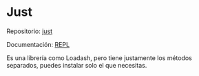 
# Just

Repositorio: [just](https://github.com/angus-c/just)

Documentación: [REPL](https://anguscroll.com/just/)

Es una librería como Loadash, pero tiene justamente los métodos separados, puedes instalar solo el que necesitas.

